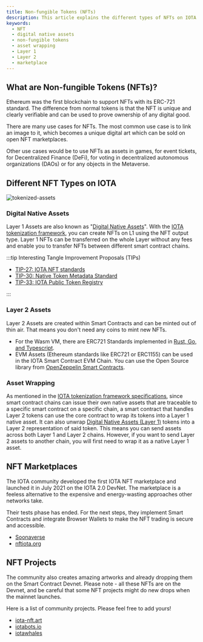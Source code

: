 ```yaml
---
title: Non-fungible Tokens (NFTs)
description: This article explains the different types of NFTs on IOTA.
keywords:
  - NFT
  - digital native assets
  - non-fungible tokens
  - asset wrapping
  - Layer 1
  - Layer 2
  - marketplace
---
```


## What are Non-fungible Tokens (NFTs)?

Ethereum was the first blockchain to support NFTs with its ERC-721 standard. The difference from normal tokens is that
the NFT is unique and clearly verifiable and can be used to prove ownership of any digital good.

There are many use cases for NFTs. The most common use case is to link an image to it, which becomes a unique digital
art which can be sold on open NFT marketplaces.

Other use cases would be to use NFTs as assets in games, for event tickets, for Decentralized Finance (DeFi), for voting
in decentralized autonomous organizations (DAOs) or for any objects in the Metaverse.

## Different NFT Types on IOTA

![tokenized-assets](/img/learn/layer2-tokenized-assets.png)

### Digital Native Assets

Layer 1 Assets are also known as "[Digital Native Assets](https://github.com/iotaledger/tips/pull/38)". With the
[IOTA tokenization framework](https://blog.iota.org/tokenization-on-the-tangle-iota-digital-assets-framework/), you can
create NFTs on L1 using the NFT output type. Layer 1 NFTs can be transferred on the whole Layer without any fees and
enable you to transfer NFTs between different smart contract chains.

:::tip Interesting Tangle Improvement Proposals (TIPs)

- [TIP-27: IOTA NFT standards](https://github.com/iotaledger/tips/pull/65)
- [TIP-30: Native Token Metadata Standard](https://github.com/iotaledger/tips/pull/68)
- [TIP-33: IOTA Public Token Registry](https://github.com/Kami-Labs/tips/blob/tip-33/tips/TIP-0033/tip-0033.md)

:::

### Layer 2 Assets

Layer 2 Assets are created within Smart Contracts and can be minted out of thin air. That means you don't need any coins
to mint new NFTs.

- For the Wasm VM, there are ERC721 Standards implemented in
  [Rust, Go, and Typescript](https://github.com/iotaledger/wasp/tree/develop/contracts/wasm/erc721).
- EVM Assets (Ethereum standards like ERC721 or ERC1155) can be used in the IOTA Smart Contract EVM Chain. You can use
  the Open Source library from [OpenZeppelin Smart Contracts](https://github.com/OpenZeppelin/openzeppelin-contracts).

### Asset Wrapping

As mentioned in the
[IOTA tokenization framework specifications](https://blog.iota.org/iota-tokenization-framework-specifications/#asset-wrapping),
since smart contract chains can issue their own native assets that are traceable to a specific smart contract on a
specific chain, a smart contract that handles Layer 2 tokens can use the core contract to wrap its tokens into a Layer 1
native asset. It can also unwrap [Digital Native Assets (Layer 1)](#digital-native-assets) tokens into a Layer 2
representation of said token. This means you can send assets across both Layer 1 and Layer 2 chains. However, if you
want to send Layer 2 assets to another chain, you will first need to wrap it as a native Layer 1 asset.

## NFT Marketplaces

The IOTA community developed the first IOTA NFT marketplace and launched it in July 2021 on the IOTA 2.0 DevNet. The
marketplace is a feeless alternative to the expensive and energy-wasting approaches other networks take.

Their tests phase has ended. For the next steps, they implement Smart Contracts and integrate Browser Wallets to make
the NFT trading is secure and accessible.

- [Soonaverse](https://soonaverse.com/)
- [nftiota.org](https://nftiota.org/)

## NFT Projects

The community also creates amazing artworks and already dropping them on the Smart Contract Devnet. Please note - all
these NFTs are on the Devnet, and be careful that some NFT projects might do new drops when the mainnet launches.

Here is a list of community projects. Please feel free to add yours!

- [iota-nft.art](https://iota-nft.art/)
- [iotabots.io](https://iotabots.io/)
- [iotawhales](https://pixeldoggy.com/iotawhales)
